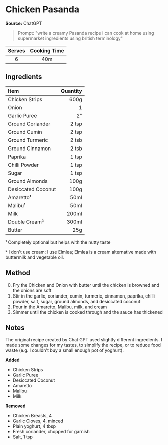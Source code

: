 # Chicken Pasanda
**Source:** ChatGPT
> Prompt: "write a creamy Pasanda recipe i can cook at home using supermarket ingredients using british terminology"

Serves|Cooking Time
:-:|:-:
6|40m

## Ingredients
Item|Quantity
:--|--:
Chicken Strips|600g
Onion|1
Garlic Puree|2"
Ground Coriander|2 tsp
Ground Cumin|2 tsp
Ground Turmeric|2 tsb
Ground Cinnamon|2 tsb
Paprika|1 tsp
Chilli Powder|1 tsp
Sugar|1 tsp
Ground Almonds|100g
Desiccated Coconut|100g
Amaretto¹|50ml
Malibu¹|50ml
Milk|200ml
Double Cream²|300ml
Butter|25g

¹ Completely optional but helps with the nutty taste

² I don't use cream; I use Elmlea; Elmlea is a cream alternative made with buttermilk and vegetable oil.

## Method
0) Fry the Chicken and Onion with butter until the chicken is browned and the onions are soft
0) Stir in the garlic, coriander, cumin, turmeric, cinnamon, paprika, chilli powder, salt, sugar, ground almonds, and desiccated coconut
0) Pour in the Amaretto, Malibu, milk, and cream
0) Simmer until the chicken is cooked through and the sauce has thickened

## Notes
The original recipe created by Chat GPT used slightly different ingredients. I made some changes for my tastes, to simplify the recipe, or to reduce food waste (e.g. I couldn't buy a small enough pot of yoghurt).

**Added**
- Chicken Strips
- Garlic Puree
- Desiccated Coconut
- Amaretto
- Malibu
- Milk

**Removed**
- Chicken Breasts, 4
- Garlic Cloves, 4, minced
- Plain yoghurt, 4 tbsp
- Fresh coriander, chopped for garnish
- Salt, 1 tsp